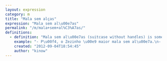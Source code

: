 ```yaml
---
layout: expression
category: m
title: "Mala sem alças"
expression: "Mala sem al\u00e7as"
permalink: "/m/mala+sem+al%C3%A7as/"
definitions:
  - definition: "Mala sem al\u00e7as (suitcase without handles) is someone that is very annoying (you can imagine how annoying is a suitcase without handles, right?)."
    example: "- P\u00f4, o Zezinho \u00e9 maior mala sem al\u00e7a.\n- Manda ele a merda ent\u00e3o."
    created: "2012-09-04T18:54:45"
    author: "kinow"
---
```


